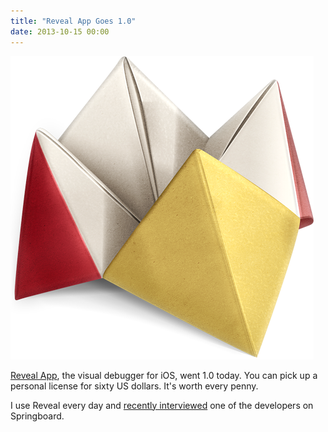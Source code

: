 ```yaml
---
title: "Reveal App Goes 1.0"
date: 2013-10-15 00:00
---
```


<img src="/img/import/blog/reveal-app-goes-10/AB3E5593EB6843EB859FC52C3B223ACA.png" class="img-responsive" />

<p><a href="http://revealapp.com">Reveal App</a>, the visual debugger for iOS, went 1.0 today. You can pick up a personal license for sixty US dollars. It's worth every penny. </p>

<p>I use Reveal every day and <a href="http://springboardshow.com/episodes/24">recently interviewed</a> one of the developers on Springboard. </p>

<!-- more -->


